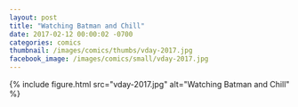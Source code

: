 ```yaml
---
layout: post
title: "Watching Batman and Chill"
date: 2017-02-12 00:00:02 -0700
categories: comics
thumbnail: /images/comics/thumbs/vday-2017.jpg
facebook_image: /images/comics/small/vday-2017.jpg
---
```


{% include figure.html src="vday-2017.jpg" alt="Watching Batman and Chill" %}

